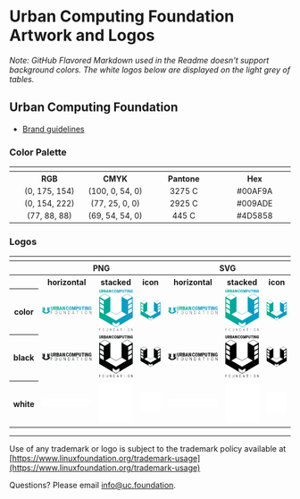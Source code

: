 # Urban Computing Foundation Artwork and Logos

*Note: GitHub Flavored Markdown used in the Readme doesn't support background colors. The white logos below are displayed on the light grey of tables.*

## Urban Computing Foundation

* [Brand guidelines](./ucf/Urban_Computing_Foundation-Brand_guidelines.pdf)

### Color Palette

<table style="text-align:center">
	<tr>
		<th colspan=3>
	</tr>
		<th></th>
		<th width="150">RGB</th>
		<th width="150">CMYK</th>
		<th width="150">Pantone</th>
		<th width="150">Hex</th>
	</tr>
		<td><img src="./ucf/other/00AF9A.svg" width="20"></td>
		<td>(0, 175, 154)</td>
		<td>(100, 0, 54, 0)</td>
		<td>3275 C</td>
		<td>#00AF9A</td>
	</tr>
	</tr>
		<td><img src="./ucf/other/009ADE.svg" width="20"></td>
		<td>(0, 154, 222)</td>
		<td>(77, 25, 0, 0)</td>
		<td>2925 C</td>
		<td>#009ADE</td>
	</tr>
	</tr>
		<td><img src="./ucf/other/4D5858.svg" width="20"></td>
		<td>(77, 88, 88)</td>
		<td>(69, 54, 54, 0)</td>
		<td>445 C</td>
		<td>#4D5858</td>
	</tr>
</table>

### Logos

<table>
    <tr>
    	<th colspan="7"></th>
    </tr>
    <tr>
        <th></th>
        <th colspan="3">PNG</th>
        <th colspan="3">SVG</th>
    </tr>
    <tr>
        <th></th>
        <th>horizontal</th>
        <th>stacked</th>
        <th>icon</th>
        <th>horizontal</th>
        <th>stacked</th>
        <th>icon</th>
    </tr>
    <tr>
        <th>color</th>
        <td><img src="./ucf/Urban_Computing_Foundation-logo-horizontal-color.png" width="200"></td>
        <td><img src="./ucf/Urban_Computing_Foundation-logo-stacked-color.png" width="95"></td>
        <td><img src="./ucf/Urban_Computing_Foundation-icon-color.png" width="75"></td>
        <td><img src="./ucf/Urban_Computing_Foundation-logo-horizontal-color.svg" width="200"></td>
        <td><img src="./ucf/Urban_Computing_Foundation-logo-stacked-color.svg" width="95"></td>
        <td><img src="./ucf/Urban_Computing_Foundation-icon-color.svg" width="75"></td>
    </tr>
    <tr>
        <th>black</th>
        <td><img src="./ucf/Urban_Computing_Foundation-logo-horizontal-black.png" width="200"></td>
        <td><img src="./ucf/Urban_Computing_Foundation-logo-stacked-black.png" width="95"></td>
        <td><img src="./ucf/Urban_Computing_Foundation-icon-black.png" width="75"></td>
        <td><img src="./ucf/Urban_Computing_Foundation-logo-horizontal-black.svg" width="200"></td>
        <td><img src="./ucf/Urban_Computing_Foundation-logo-stacked-black.svg" width="95"></td>
        <td><img src="./ucf/Urban_Computing_Foundation-icon-black.svg" width="75"></td>
    </tr>
    <tr>
        <th>white</th>
        <td><img src="./ucf/Urban_Computing_Foundation-logo-horizontal-white.png" width="200"></td>
        <td><img src="./ucf/Urban_Computing_Foundation-logo-stacked-white.png" width="95"></td>
        <td><img src="./ucf/Urban_Computing_Foundation-icon-white.png" width="75"></td>
        <td><img src="./ucf/Urban_Computing_Foundation-logo-horizontal-white.svg" width="200"></td>
        <td><img src="./ucf/Urban_Computing_Foundation-logo-stacked-white.svg" width="95"></td>
        <td><img src="./ucf/Urban_Computing_Foundation-icon-white.svg" width="75"></td>
    </tr>
</table>

---

Use of any trademark or logo is subject to the trademark policy available at [https://www.linuxfoundation.org/trademark-usage](https://www.linuxfoundation.org/trademark-usage)

Questions? Please email [info@uc.foundation](mailto:info@uc.foundation).
